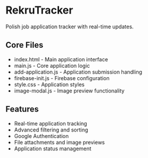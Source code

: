 # RekruTracker

Polish job application tracker with real-time updates.

## Core Files
- index.html - Main application interface
- main.js - Core application logic
- add-application.js - Application submission handling
- firebase-init.js - Firebase configuration
- style.css - Application styles
- image-modal.js - Image preview functionality

## Features
- Real-time application tracking
- Advanced filtering and sorting
- Google Authentication
- File attachments and image previews
- Application status management

